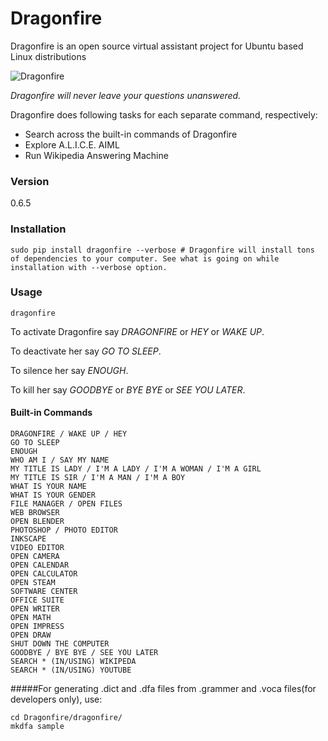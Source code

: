 # Dragonfire

Dragonfire is an open source virtual assistant project for Ubuntu based Linux distributions

![Dragonfire](https://raw.githubusercontent.com/mertyildiran/Dragonfire/master/docs/img/dragonfire.gif)

*Dragonfire will never leave your questions unanswered.*

Dragonfire does following tasks for each separate command, respectively:

 - Search across the built-in commands of Dragonfire
 - Explore A.L.I.C.E. AIML
 - Run Wikipedia Answering Machine

### Version

0.6.5

### Installation

```Shell
sudo pip install dragonfire --verbose # Dragonfire will install tons of dependencies to your computer. See what is going on while installation with --verbose option.
```

### Usage

```Shell
dragonfire
```

To activate Dragonfire say *DRAGONFIRE* or *HEY* or *WAKE UP*.

To deactivate her say *GO TO SLEEP*.

To silence her say *ENOUGH*.

To kill her say *GOODBYE* or *BYE BYE* or *SEE YOU LATER*.

#### Built-in Commands

```
DRAGONFIRE / WAKE UP / HEY
GO TO SLEEP
ENOUGH
WHO AM I / SAY MY NAME
MY TITLE IS LADY / I'M A LADY / I'M A WOMAN / I'M A GIRL
MY TITLE IS SIR / I'M A MAN / I'M A BOY
WHAT IS YOUR NAME
WHAT IS YOUR GENDER
FILE MANAGER / OPEN FILES
WEB BROWSER
OPEN BLENDER
PHOTOSHOP / PHOTO EDITOR
INKSCAPE
VIDEO EDITOR
OPEN CAMERA
OPEN CALENDAR
OPEN CALCULATOR
OPEN STEAM
SOFTWARE CENTER
OFFICE SUITE
OPEN WRITER
OPEN MATH
OPEN IMPRESS
OPEN DRAW
SHUT DOWN THE COMPUTER
GOODBYE / BYE BYE / SEE YOU LATER
SEARCH * (IN/USING) WIKIPEDA
SEARCH * (IN/USING) YOUTUBE
```

#####For generating .dict and .dfa files from .grammer and .voca files(for developers only), use:

```Shell
cd Dragonfire/dragonfire/
mkdfa sample
```
